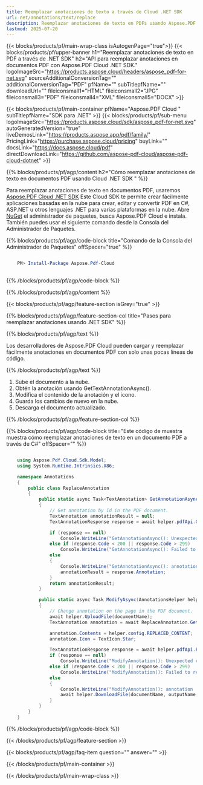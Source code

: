 ```yaml
---
title: Reemplazar anotaciones de texto a través de Cloud .NET SDK
url: net/annotations/text/replace
description: Reemplazar anotaciones de texto en PDFs usando Aspose.PDF Cloud SDK para .NET.
lastmod: 2025-07-20
---
```


{{< blocks/products/pf/main-wrap-class isAutogenPage="true">}}
{{< blocks/products/pf/upper-banner h1="Reemplazar anotaciones de texto en PDF a través de .NET SDK" h2="API para reemplazar anotaciones en documentos PDF con Aspose.PDF Cloud .NET SDK." logoImageSrc="https://products.aspose.cloud/headers/aspose_pdf-for-net.svg" sourceAdditionalConversionTag="" additionalConversionTag="PDF" pfName="" subTitlepfName="" downloadUrl="" fileiconsmall1="HTML" fileiconsmall2="JPG" fileiconsmall3="PDF" fileiconsmall4="XML" fileiconsmall5="DOCX" >}}

{{< blocks/products/pf/main-container pfName="Aspose.PDF Cloud " subTitlepfName="SDK para .NET" >}}
{{< blocks/products/pf/sub-menu logoImageSrc="https://products.aspose.cloud/sdk/aspose_pdf-for-net.svg"
autoGeneratedVersion="true"
liveDemosLink="https://products.aspose.app/pdf/family/" PricingLink="https://purchase.aspose.cloud/pricing" buyLink="" docsLink="https://docs.aspose.cloud/pdf"  directDownloadLink="https://github.com/aspose-pdf-cloud/aspose-pdf-cloud-dotnet" >}}

{{% blocks/products/pf/agp/content h2="Cómo reemplazar anotaciones de texto en documentos PDF usando Cloud .NET SDK " %}}

Para reemplazar anotaciones de texto en documentos PDF, usaremos
[Aspose.PDF Cloud .NET SDK](https://products.aspose.cloud/pdf/net/)
Este Cloud SDK te permite crear fácilmente aplicaciones basadas en la nube para crear, editar y convertir PDF en C#, ASP.NET u otros lenguajes .NET para varias plataformas en la nube. Abre
[NuGet](https://www.nuget.org/packages/Aspose.Pdf-Cloud)
el administrador de paquetes, busca
Aspose.PDF Cloud
e instala. También puedes usar el siguiente comando desde la Consola del Administrador de Paquetes.

{{% blocks/products/pf/agp/code-block title="Comando de la Consola del Administrador de Paquetes" offSpacer="true" %}}

```powershell

    PM> Install-Package Aspose.Pdf-Cloud
     
```

{{% /blocks/products/pf/agp/code-block %}}

{{% /blocks/products/pf/agp/content %}}

{{< blocks/products/pf/agp/feature-section isGrey="true" >}}

{{% blocks/products/pf/agp/feature-section-col title="Pasos para reemplazar anotaciones usando .NET SDK" %}}

{{% blocks/products/pf/agp/text %}}

Los desarrolladores de Aspose.PDF Cloud pueden cargar y reemplazar fácilmente anotaciones en documentos PDF con solo unas pocas líneas de código.

{{% /blocks/products/pf/agp/text %}}

1. Sube el documento a la nube.
1. Obtén la anotación usando GetTextAnnotationAsync().
1. Modifica el contenido de la anotación y el icono.
1. Guarda los cambios de nuevo en la nube.
1. Descarga el documento actualizado.

{{% /blocks/products/pf/agp/feature-section-col %}}

{{% blocks/products/pf/agp/code-block title="Este código de muestra muestra cómo reemplazar anotaciones de texto en un documento PDF a través de C#" offSpacer="" %}}

```cs

    using Aspose.Pdf.Cloud.Sdk.Model;
    using System.Runtime.Intrinsics.X86;

    namespace Annotations
    {
        public class ReplaceAnnotation
        {
            public static async Task<TextAnnotation> GetAnnotationAsync(AnnotationsHelper helper, string documentName, string annotationId, string remoteFolder)
            {
                // Get annotation by Id in the PDF document.
                TextAnnotation annotationResult = null;
                TextAnnotationResponse response = await helper.pdfApi.GetTextAnnotationAsync(documentName, annotationId, folder: remoteFolder);

                if (response == null)
                    Console.WriteLine("GetAnnotationAsync(): Unexpected error!");
                else if (response.Code < 200 || response.Code > 299)
                    Console.WriteLine("GetAnnotationAsync(): Failed to request text annotation from the document.");
                else
                {
                    Console.WriteLine("GetAnnotationAsync(): annotation '{0}' with '{1}' contents successfully found in the document '{2}.", response.Annotation.Id, response.Annotation.Contents, documentName);
                    annotationResult = response.Annotation;
                }
                return annotationResult;
            }

            public static async Task ModifyAsync(AnnotationsHelper helper, string documentName, string outputName, string annotationId, string remoteFolder)
            {
                // Change annotation on the page in the PDF document.
                await helper.UploadFile(documentName);
                TextAnnotation annotation = await ReplaceAnnotation.GetAnnotationAsync(helper, documentName, annotationId, remoteFolder);

                annotation.Contents = helper.config.REPLACED_CONTENT;
                annotation.Icon = TextIcon.Star;

                TextAnnotationResponse response = await helper.pdfApi.PutTextAnnotationAsync(documentName, annotationId, annotation, folder: remoteFolder);
                if (response == null)
                    Console.WriteLine("ModifyAnnotation(): Unexpected error!");
                else if (response.Code < 200 || response.Code > 299)
                    Console.WriteLine("ModifyAnnotation(): Failed to request text annotation from the document.");
                else
                {
                    Console.WriteLine("ModifyAnnotation(): annotation '{0}' successfully modified in the document '{1}.", annotationId, documentName);
                    await helper.DownloadFile(documentName, outputName, "replaced_annotatiom_");
                }
            }
        }
    }
```

{{% /blocks/products/pf/agp/code-block %}}

{{< /blocks/products/pf/agp/feature-section >}}

{{< blocks/products/pf/agp/faq-item question="" answer="" >}}

{{< /blocks/products/pf/main-container >}}

{{< /blocks/products/pf/main-wrap-class >}}

